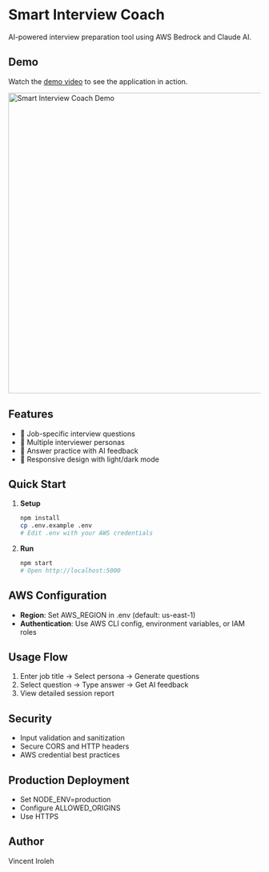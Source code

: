 # Smart Interview Coach

AI-powered interview preparation tool using AWS Bedrock and Claude AI.

## Demo

Watch the [demo video](https://www.loom.com/share/6062e7fef6ba4f26a6ba1b5373cc7e6c?sid=6fa0a029-d99f-474e-96bd-3c0611789de3) to see the application in action.

<a href="https://www.loom.com/share/6062e7fef6ba4f26a6ba1b5373cc7e6c?sid=6fa0a029-d99f-474e-96bd-3c0611789de3">
  <img src="https://cdn.loom.com/sessions/thumbnails/6062e7fef6ba4f26a6ba1b5373cc7e6c-with-play.gif" alt="Smart Interview Coach Demo" width="600" />
</a>

## Features

- 🎯 Job-specific interview questions
- 🧠 Multiple interviewer personas
- 💬 Answer practice with AI feedback
- 📱 Responsive design with light/dark mode

## Quick Start

1. **Setup**
   ```bash
   npm install
   cp .env.example .env
   # Edit .env with your AWS credentials
   ```

2. **Run**
   ```bash
   npm start
   # Open http://localhost:5000
   ```

## AWS Configuration

- **Region**: Set AWS_REGION in .env (default: us-east-1)
- **Authentication**: Use AWS CLI config, environment variables, or IAM roles

## Usage Flow

1. Enter job title → Select persona → Generate questions
2. Select question → Type answer → Get AI feedback
3. View detailed session report

## Security

- Input validation and sanitization
- Secure CORS and HTTP headers
- AWS credential best practices

## Production Deployment

- Set NODE_ENV=production
- Configure ALLOWED_ORIGINS
- Use HTTPS

## Author

Vincent Iroleh